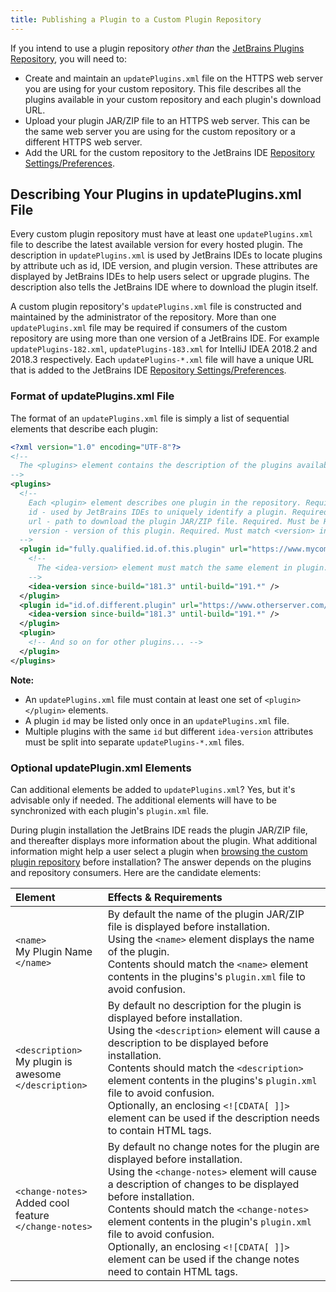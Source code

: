 ```yaml
---
title: Publishing a Plugin to a Custom Plugin Repository
---
```

<!-- Copyright 2000-2020 JetBrains s.r.o. and other contributors. Use of this source code is governed by the Apache 2.0 license that can be found in the LICENSE file. -->

If you intend to use a plugin repository _other than_ the [JetBrains Plugins Repository](https://plugins.jetbrains.com), you will need to:
* Create and maintain an `updatePlugins.xml` file on the HTTPS web server you are using for your custom repository.
  This file describes all the plugins available in your custom repository and each plugin's download URL.
* Upload your plugin JAR/ZIP file to an HTTPS web server.
  This can be the same web server you are using for the custom repository or a different HTTPS web server.
* Add the URL for the custom repository to the JetBrains IDE [Repository Settings/Preferences](https://www.jetbrains.com/help/idea/managing-plugins.html#repos).

## Describing Your Plugins in updatePlugins.xml File
Every custom plugin repository must have at least one `updatePlugins.xml` file to describe the latest available version for every hosted plugin. The description in `updatePlugins.xml` is used by JetBrains IDEs to locate plugins by attribute uch as id, IDE version, and plugin version. These attributes are displayed by JetBrains IDEs to help users select or upgrade plugins.
The description also tells the JetBrains IDE where to download the plugin itself.

A custom plugin repository's `updatePlugins.xml` file is constructed and maintained by the administrator of the repository. More than one `updatePlugins.xml` file may be required if consumers of the custom repository are using more than one version of a JetBrains IDE. For example `updatePlugins-182.xml`, `updatePlugins-183.xml` for IntelliJ IDEA 2018.2 and 2018.3 respectively.
Each `updatePlugins-*.xml` file will have a unique URL that is added to the JetBrains IDE [Repository Settings/Preferences](https://www.jetbrains.com/help/idea/managing-plugins.html#repos).

### Format of updatePlugins.xml File
The format of an `updatePlugins.xml` file is simply a list of sequential elements that describe each plugin:

```xml
<?xml version="1.0" encoding="UTF-8"?>
<!--
  The <plugins> element contains the description of the plugins available at this repository. Required.
-->
<plugins>
  <!--
    Each <plugin> element describes one plugin in the repository. Required.
    id - used by JetBrains IDEs to uniquely identify a plugin. Required. Must match <id> in plugin.xml
    url - path to download the plugin JAR/ZIP file. Required. Must be HTTPS
    version - version of this plugin. Required. Must match <version> in plugin.xml
  -->
  <plugin id="fully.qualified.id.of.this.plugin" url="https://www.mycompany.com/my_repository/mypluginname.jar" version="major.minor.update">
    <!--
      The <idea-version> element must match the same element in plugin.xml. Required.
    -->
    <idea-version since-build="181.3" until-build="191.*" />
  </plugin>
  <plugin id="id.of.different.plugin" url="https://www.otherserver.com/other_repository/differentplugin.jar" version="major.minor">
    <idea-version since-build="181.3" until-build="191.*" />
  </plugin>
  <plugin>
    <!-- And so on for other plugins... -->
  </plugin>
</plugins>
```

**Note:**
* An `updatePlugins.xml` file must contain at least one set of `<plugin></plugin>` elements.
* A plugin `id` may be listed only once in an `updatePlugins.xml` file.
* Multiple plugins with the same `id` but different `idea-version` attributes must be split into separate `updatePlugins-*.xml` files.

### Optional updatePlugin.xml Elements
Can additional elements be added to `updatePlugins.xml`? Yes, but it's advisable only if needed. The additional elements will have to be synchronized with each plugin's `plugin.xml` file.

During plugin installation the JetBrains IDE reads the plugin JAR/ZIP file, and thereafter displays more information about the plugin.
What additional information might help a user select a plugin when [browsing the custom plugin repository](https://www.jetbrains.com/help/idea/managing-plugins.html#repos) before installation? The answer depends on the plugins and repository consumers. Here are the candidate elements:

| Element                                                      |  Effects & Requirements     |
|:-------------------------------------------------------------|:----------------------------|
| `<name>`<br>My Plugin Name<br>`</name>`                      | By default the name of the plugin JAR/ZIP file is displayed before installation. <br>Using the `<name>` element displays the name of the plugin. <br>Contents should match the `<name>` element contents in the plugins's `plugin.xml` file to avoid confusion. |
| `<description>`<br>My plugin is awesome<br>`</description>`  | By default no description for the plugin is displayed before installation. <br>Using the `<description>` element will cause a description to be displayed before installation. <br>Contents should match the `<description>` element contents in the plugins's `plugin.xml` file to avoid confusion. <br>Optionally, an enclosing `<![CDATA[ ]]>` element can be used if the description needs to contain HTML tags. |
| `<change-notes>`<br>Added cool feature<br>`</change-notes>`  | By default no change notes for the plugin are displayed before installation. <br>Using the `<change-notes>` element will cause a description of changes to be displayed before installation. <br>Contents should match the `<change-notes>` element contents in the plugin's `plugin.xml` file to avoid confusion. <br>Optionally, an enclosing `<![CDATA[ ]]>` element can be used if the change notes need to contain HTML tags. |
